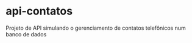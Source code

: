 # api-contatos

Projeto de API simulando o gerenciamento de contatos telefônicos num banco de dados
